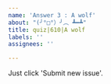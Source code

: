 ```yaml
---
name: 'Answer 3 : A wolf'
about: "(╯°□°）╯︵ ┻━┻"
title: quiz|610|A wolf
labels: ''
assignees: ''

---
```


Just click 'Submit new issue'.
